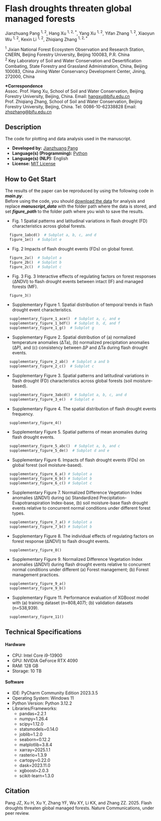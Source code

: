 # Flash droughts threaten global managed forests
Jianzhuang Pang <sup>1, 2</sup>, Hang Xu <sup>1, 2, *</sup>, Yang Xu <sup>1, 2</sup>, Yifan Zhang <sup>1, 2</sup>,
Xiaoyun Wu <sup>1, 2</sup>, Kexin Li <sup>1, 2</sup>, Zhiqiang Zhang <sup>1, 2, *</sup>

<sup>1</sup> Jixian National Forest Ecosystem Observation and Research Station, CNERN, Beijing Forestry University, 
Beijing 100083, P.R. China  
 <sup>2</sup> Key Laboratory of Soil and Water Conservation and Desertiﬁcation Combating, State Forestry and Grassland 
Administration, China, Beijing 100083, China Jining Water Conservancy Development Center, Jining, 272000, China

**\*Correspondence**  
Assoc. Prof. Hang Xu, School of Soil and Water Conservation, Beijing Forestry University, Beijing, China. 
Email: hangxu@bjfu.edu.cn  
Prof. Zhiqiang Zhang, School of Soil and Water Conservation, Beijing Forestry University, Beijing, China. 
Tel: 0086-10-62338828 Email: zhqzhang@bjfu.edu.cn 

## Description
The code for plotting and data analysis used in the manuscript.
- **Developed by:** [Jianzhuang Pang](xlsadaii@bjfu.edu.cn)
- **Language(s) (Programming):** [Python](https://www.python.org/)
- **Language(s) (NLP):** English
- **License:** [MIT License](https://mit-license.org/)

## How to Get Start
The results of the paper can be reproduced by using the following code in **_main.py_**.    
Before using the code, you should [download the data](https://figshare.com/s/00a907a42f869aa18d74) for analysis and 
replace **_manuscript_data_** with the folder path where the data is stored, and set **_figure_path_** to the folder 
path where you wish to save the results.
- Fig. 1 Spatial patterns and latitudinal variations in flash drought (FD) characteristics across global forests.
```python
  figure_1abcd()  # Subplot a, b, c, and d
  figure_1e()  # Subplot e
```
- Fig. 2 Impacts of flash drought events (FDs) on global forest.
```python
  figure_2a()  # Subplot a
  figure_2b()  # Subplot b
  figure_2c()  # Subplot c
```
- Fig. 3 Fig. 3 Interactive effects of regulating factors on forest responses (ΔNDVI) to flash drought events between 
intact (IF) and managed forests (MF).
```python
  figure_3()
```
- Supplementary Figure 1. Spatial distribution of temporal trends in flash drought event characteristics. 
```python
  supplementary_figure_1_ace()  # Subplot a, c, and e
  supplementary_figure_1_bdf()  # Subplot b, d, and f
  supplementary_figure_1_g()  # Subplot g
```
- Supplementary Figure 2. Spatial distribution of (a) normalized temperature anomalies (ΔTa), (b) normalized 
precipitation anomalies (ΔP), and (c) consistency between ΔP and ΔTa during flash drought events.
```python
  supplementary_figure_2_ab()  # Subplot a and b
  supplementary_figure_2_c()  # Subplot c
```
- Supplementary Figure 3. Spatial patterns and latitudinal variations in flash drought (FD) characteristics across 
global forests (soil moisture-based).
```python
  supplementary_figure_3abcd()  # Subplot a, b, c, and d
  supplementary_figure_3_e()  # Subplot e
```
- Supplementary Figure 4. The spatial distribution of flash drought events frequency.
```python
  supplementary_figure_4()
```
- Supplementary Figure 5. Spatial patterns of mean anomalies during flash drought events.
```python
  supplementary_figure_5_abc()  # Subplot a, b, and c
  supplementary_figure_5_de()  # Subplot d and e
```
- Supplementary Figure 6. Impacts of flash drought events (FDs) on global forest (soil moisture-based).
```python
  supplementary_figure_6_a() # Subplot a
  supplementary_figure_6_b() # Subplot b
  supplementary_figure_6_c() # Subplot c
```
- Supplementary Figure 7. Normalized Difference Vegetation Index anomalies (ΔNDVI) during (a) Standardized 
Precipitation-Evapotranspiration Index-base, (b) soil moisture-base flash drought events relative to concurrent 
normal conditions under different forest types.
```python
  supplementary_figure_7_a() # Subplot a
  supplementary_figure_7_b() # Subplot b
```
- Supplementary Figure 8. The individual effects of regulating factors on forest response (ΔNDVI) to flash drought 
events.
```python
  supplementary_figure_8()
```
- Supplementary Figure 9. Normalized Difference Vegetation Index anomalies (ΔNDVI) during flash drought events relative 
to concurrent normal conditions under different (a) Forest management; (b) Forest management practices.
```python
  supplementary_figure_9_a()
  supplementary_figure_9_b()
```
- Supplementary Figure 11. Performance evaluation of XGBoost model with (a) training dataset (n=808,407); 
(b) validation datasets (n=538,939).
```python
  supplementary_figure_11()
```

## Technical Specifications
#### Hardware
- CPU: Intel Core i9-13900
- GPU: NVIDIA GeForce RTX 4090
- RAM: 128 GB
- Storage: 10 TB

#### Software
- IDE: PyCharm Community Edition 2023.3.5
- Operating System: Windows 11
- Python Version: Python 3.12.2
- Libraries/Frameworks:
  - pandas=2.2.1
  - numpy=1.26.4
  - scipy=1.12.0
  - statsmodels=0.14.0
  - joblib=1.2.0
  - seaborn=0.12.2
  - matplotlib=3.8.4
  - xarray=2025.1.1
  - rasterio=1.3.9
  - cartopy=0.22.0
  - dask=2023.11.0
  - xgboost=2.0.3
  - scikit-learn=1.3.0

## Citation
Pang JZ, Xu H, Xu Y, Zhang YF, Wu XY, Li KX, and Zhang ZZ. 2025. Flash droughts threaten global managed forests. 
Nature Communications, under peer review.